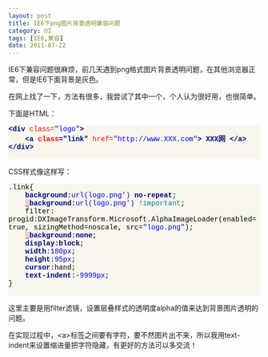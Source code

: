 ```yaml
---
layout: post
title: IE6下png图片背景透明兼容问题
category: UI
tags: [IE6,兼容]
date: 2011-07-22
---
```

<p>IE6下兼容问题很麻烦，前几天遇到png格式图片背景透明问题，在其他浏览器正常，但是IE6下面背景是灰色。</p>
<p>在网上找了一下，方法有很多，我尝试了其中一个，个人认为很好用，也很简单。</p>
<p>下面是HTML：</p>
<div id="codee_html" sizset="39" sizcache="2" style="background-color: #f9f7ed">
<div class="source" jquery1311315770467="14" style="background-color: #f9f7ed; font-family: '[object]', 'Lucida Console', 'Courier New', 'monospace'; color: #000000"><span style="color: #000080; font-weight: bold">&lt;div</span> <span style="color: #ff0000">class=</span><span style="color: #0000ff">&quot;logo&quot;</span><span style="color: #000080; font-weight: bold">&gt;</span><br />
<span style="color: #000080; font-weight: bold">&nbsp;&nbsp;&nbsp; &lt;a </span><strong><span style="color: #000080; font-weight: bold"><span style="color: #ff0000">class</span>=&quot;link&quot;</span></strong>&nbsp;<span style="color: #ff0000">href=</span><span style="color: #0000ff">&quot;http://www.XXX.com&quot;</span><span style="color: #000080; font-weight: bold">&gt; XXX网 </span><span style="color: #000080; font-weight: bold">&lt;/a&gt;</span><br />
<span style="color: #000080; font-weight: bold">&lt;/div&gt;</span><br />
&nbsp;</div>
</div>
<p>CSS样式像这样写：</p>
<div id="codee_html" sizset="38" sizcache="2" style="background-color: #f9f7ed">
<div class="source" jquery1311315912904="14" style="background-color: #f9f7ed; font-family: '[object]', 'Lucida Console', 'Courier New', 'monospace'; color: #000000"><span style="color: #000000">.link</span><span style="color: #000000">{</span><br />
&nbsp;&nbsp;&nbsp; <span style="color: #000080; font-weight: bold">background</span><span style="color: #000000">:</span><span style="color: #0000ff">url(logo.png')</span> <span style="color: #000080; font-weight: bold">no-repeat</span>;<br />
&nbsp;&nbsp;&nbsp; <span style="background-color: #e3d2d2; color: #a61717">_</span><span style="color: #000080; font-weight: bold">background</span><span style="color: #000000">:</span><span style="color: #0000ff">url(logo.png')</span> <span style="color: #008080">!important</span>;<br />
&nbsp;&nbsp;&nbsp; <span style="color: #000000">filter</span><span style="color: #000000">:</span> <span style="color: #000000">progid</span><span style="color: #000000">:</span><span style="color: #000000">DXImageTransform</span><span style="color: #000000">.</span><span style="color: #000000">Microsoft</span><span style="color: #000000">.</span><span style="color: #000000">AlphaImageLoader</span>(<span style="color: #000000">enabled</span><span style="color: #000000">=</span><span style="color: #000000">true</span><span style="color: #000000">,</span> <span style="color: #000000">sizingMethod</span><span style="color: #000000">=</span><span style="color: #000000">noscale</span><span style="color: #000000">,</span> <span style="color: #000000">src</span><span style="color: #000000">=</span><span style="color: #0000ff">&quot;logo.png&quot;</span>);<br />
&nbsp;&nbsp;&nbsp; <span style="background-color: #e3d2d2; color: #a61717">_</span><span style="color: #000080; font-weight: bold">background</span><span style="color: #000000">:</span><span style="color: #000080; font-weight: bold">none</span>;<br />
&nbsp;&nbsp;&nbsp; <span style="color: #000080; font-weight: bold">display</span><span style="color: #000000">:</span><span style="color: #000080; font-weight: bold">block</span>;<br />
&nbsp;&nbsp;&nbsp; <span style="color: #000080; font-weight: bold">width</span><span style="color: #000000">:</span><span style="color: #0000ff">180px</span>;<br />
&nbsp;&nbsp;&nbsp; <span style="color: #000080; font-weight: bold">height</span><span style="color: #000000">:</span><span style="color: #0000ff">95px</span>;<br />
&nbsp;&nbsp;&nbsp; <span style="color: #000080; font-weight: bold">cursor</span><span style="color: #000000">:</span><span style="color: #000000">hand</span>;<br />
&nbsp;&nbsp;&nbsp; <span style="color: #000080; font-weight: bold">text-indent</span><span style="color: #000000">:-</span><span style="color: #0000ff">9999px</span>;<br />
<span style="color: #000000">}</span><br />
&nbsp;</div>
</div>
<p>这里主要是用filter滤镜，设置层叠样式的透明度alpha的值来达到背景图片透明的问题。</p>
<p>在实现过程中，&lt;a&gt;标签之间要有字符，要不然图片出不来，所以我用text-indent来设置缩进量把字符隐藏，有更好的方法可以多交流！</p>
